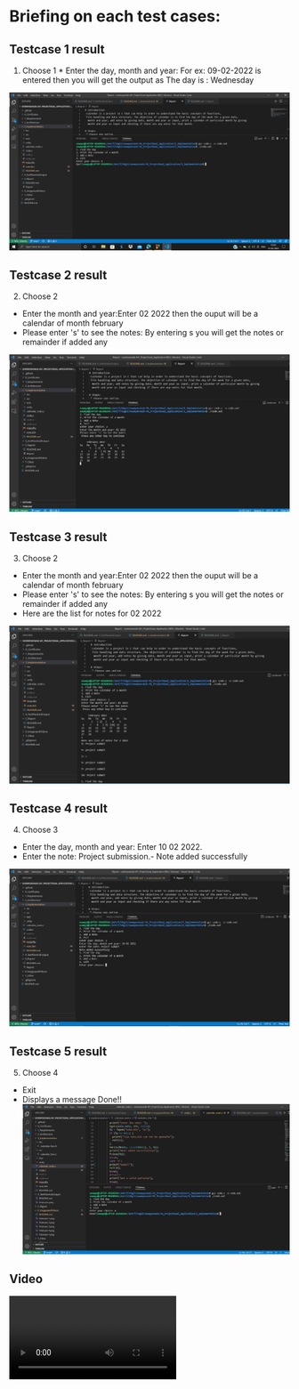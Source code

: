 # Briefing on each test cases:

 ## Testcase 1 result
   1. Choose 1
    * Enter the day, month and year: For ex: 09-02-2022 is entered then you will get the output as The day is : Wednesday

![Testcase1](https://github.com/sowmyavnaik/sowmyavnaik-M1_ProjectGoal_Application/blob/main/6_ImagesandVideos/Testcase%201.png)

## Testcase 2 result
 2. Choose 2
  * Enter the month and year:Enter 02 2022 then the ouput will be a calendar of month february
  * Please enter 's' to see the notes: By entering s you will get the notes or remainder if added any

![Testcase1](https://github.com/sowmyavnaik/sowmyavnaik-M1_ProjectGoal_Application/blob/main/6_ImagesandVideos/Testcase%202.png)
 
## Testcase 3 result
 3. Choose 2
  * Enter the month and year:Enter 02 2022 then the ouput will be a calendar of month february
  * Please enter 's' to see the notes: By entering s you will get the notes or remainder if added any
  * Here are the list for notes for 02 2022

![Testcase1](https://github.com/sowmyavnaik/sowmyavnaik-M1_ProjectGoal_Application/blob/main/6_ImagesandVideos/Testcase%203.png)

## Testcase 4 result
 4. Choose 3
  * Enter the day, month and year: Enter 10 02 2022.
  * Enter the note: Project submission.- Note added successfully
  
![Testcase1](https://github.com/sowmyavnaik/sowmyavnaik-M1_ProjectGoal_Application/blob/main/6_ImagesandVideos/Testcase%204.png)

## Testcase 5 result
 5. Choose 4
   * Exit
   * Displays a message Done!!
![Testcase1](https://github.com/sowmyavnaik/sowmyavnaik-M1_ProjectGoal_Application/blob/main/6_ImagesandVideos/Testcase%205.png)

## Video
![Video](https://github.com/sowmyavnaik/sowmyavnaik-M1_ProjectGoal_Application/blob/main/6_ImagesandVideos/Video.mp4)